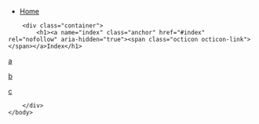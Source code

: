 <!DOCTYPE html>
<html>
<head>
	<meta charset="utf-8">
	<title>README.md</title>
	<link href="http://cdn.bootcss.com/bootstrap/3.3.4/css/bootstrap.min.css" rel="stylesheet">
    <link href="http://cdn.bootcss.com/font-awesome/4.2.0/css/font-awesome.min.css" rel="stylesheet">
    <link href="http://static.bootcss.com/www/assets/css/site.min.css?v5" rel="stylesheet">
    <!-- <link crossorigin="anonymous" href="https://assets-cdn.github.com/assets/github-6670887f84dea33391b25bf5af0455816ab82a9bec8f4f5e4d8160d53b08c0f3.css" integrity="sha256-ZnCIf4TeozORslv1rwRVgWq4Kpvsj09eTYFg1TsIwPM=" media="all" rel="stylesheet" /> -->
    <link crossorigin="anonymous" href="https://assets-cdn.github.com/assets/github2-53964e9b93636aa437196c028e3b15febd3c6d5a52d4e8368a9c2894932d294e.css" integrity="sha256-U5ZOm5NjaqQ3GWwCjjsV/r08bVpS1Og2ipwolJMtKU4=" media="all" rel="stylesheet" />
</head>
	<body>
		<div class="container">
			<nav class="navbar navbar-default" role="navigation" id="navbar">
				<div class="collapse navbar-collapse navbar-ex1-collapse">
					<ul class="nav navbar-nav" id="menu">
						<li><a href="/README.md.html">Home</a></li>
					</ul>
				</div>
			</nav>
		</div>

		<div class="container">
			<h1><a name="index" class="anchor" href="#index" rel="nofollow" aria-hidden="true"><span class="octicon octicon-link"></span></a>Index</h1>

<p><a href="a/a.md.html" rel="nofollow">a</a></p>

<p><a href="b/b.md.html" rel="nofollow">b</a></p>

<p><a href="c/c.md.html" rel="nofollow">c</a></p>

		</div>
	</body>
</html>